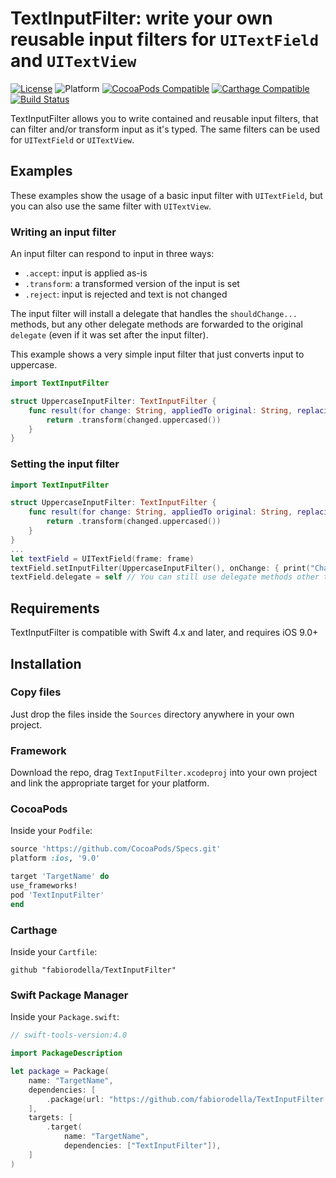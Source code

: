 # TextInputFilter: write your own reusable input filters for `UITextField` and `UITextView`

[![License](https://img.shields.io/cocoapods/l/TextInputFilter.svg?style=flat)](https://github.com/fabiorodella/TextInputFilter/blob/master/LICENSE) ![Platform](https://img.shields.io/cocoapods/p/TextInputFilter.svg?style=flat) [![CocoaPods Compatible](https://img.shields.io/cocoapods/v/TextInputFilter.svg)](https://img.shields.io/cocoapods/v/TextInputFilter.svg) [![Carthage Compatible](https://img.shields.io/badge/Carthage-compatible-4BC51D.svg?style=flat)](https://github.com/Carthage/Carthage) [![Build Status](https://app.bitrise.io/app/025cbb08ddf4f86e/status.svg?token=Du0NQC1C4pZewtM2iTRFxQ)](https://app.bitrise.io/app/025cbb08ddf4f86e)

TextInputFilter allows you to write contained and reusable input filters, that can filter and/or transform input as it's typed. The same filters can be used for `UITextField` or `UITextView`.

## Examples

These examples show the usage of a basic input filter with `UITextField`, but you can also use the same filter with `UITextView`.

### Writing an input filter

An input filter can respond to input in three ways:
* `.accept`: input is applied as-is
* `.transform`: a transformed version of the input is set
* `.reject`: input is rejected and text is not changed

The input filter will install a delegate that handles the `shouldChange...` methods, but any other delegate methods are forwarded to the original `delegate` (even if it was set after the input filter).

This example shows a very simple input filter that just converts input to uppercase.

```swift
import TextInputFilter

struct UppercaseInputFilter: TextInputFilter {
    func result(for change: String, appliedTo original: String, replacingRange range: Range<String.Index>, changed: String) -> TextInputFilterResult {
        return .transform(changed.uppercased())
    }
}
```

### Setting the input filter

```swift
import TextInputFilter

struct UppercaseInputFilter: TextInputFilter {
    func result(for change: String, appliedTo original: String, replacingRange range: Range<String.Index>, changed: String) -> TextInputFilterResult {
        return .transform(changed.uppercased())
    }
}
...
let textField = UITextField(frame: frame)
textField.setInputFilter(UppercaseInputFilter(), onChange: { print("Changed: \($0)") })
textField.delegate = self // You can still use delegate methods other than textField(_:shouldChangeCharactersIn:replacementString:)
```

## Requirements

TextInputFilter is compatible with Swift 4.x and later, and requires iOS 9.0+

## Installation

### Copy files

Just drop the files inside the `Sources` directory anywhere in your own project.

### Framework

Download the repo, drag `TextInputFilter.xcodeproj` into your own project and link the appropriate target for your platform.

### CocoaPods
Inside your `Podfile`:
```ruby
source 'https://github.com/CocoaPods/Specs.git'
platform :ios, '9.0'

target 'TargetName' do
use_frameworks!
pod 'TextInputFilter'
end
```

### Carthage
Inside your `Cartfile`:
```ogdl
github "fabiorodella/TextInputFilter"
```

### Swift Package Manager
Inside your `Package.swift`:
```swift
// swift-tools-version:4.0

import PackageDescription

let package = Package(
    name: "TargetName",
    dependencies: [
        .package(url: "https://github.com/fabiorodella/TextInputFilter.git", from: "1.1.0"),
    ],
    targets: [
        .target(
            name: "TargetName",
            dependencies: ["TextInputFilter"]),
    ]
)
```
